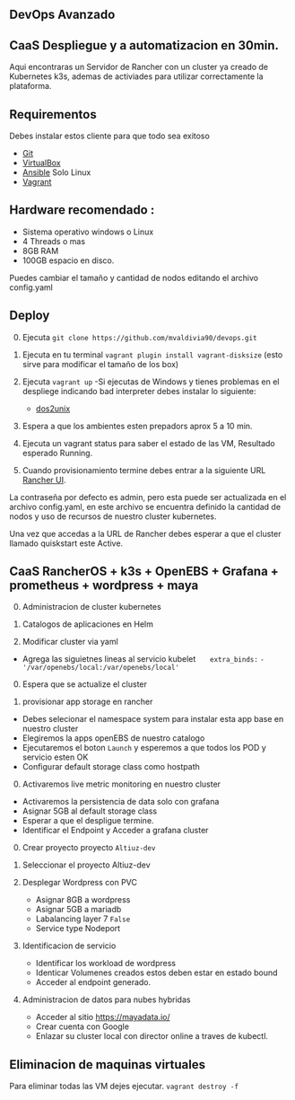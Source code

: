 ## DevOps Avanzado 
## CaaS Despliegue y a automatizacion en 30min.
 
Aqui encontraras un Servidor de Rancher con un cluster ya creado de Kubernetes k3s, ademas de activiades para utilizar correctamente la plataforma.

## Requirementos

Debes instalar estos cliente para que todo sea exitoso


- [Git](https://gitforwindows.org/) 
- [VirtualBox](https://www.virtualbox.org)
- [Ansible](https://www.ansible.com/) Solo Linux 
- [Vagrant](https://www.vagrantup.com)


## Hardware recomendado :

- Sistema operativo windows o Linux
- 4 Threads o mas
- 8GB RAM
- 100GB espacio en disco.

Puedes cambiar el tamaño y cantidad de nodos editando el archivo config.yaml


## Deploy

0. Ejecuta `git clone https://github.com/mvaldivia90/devops.git` 
0. Ejecuta en tu terminal `vagrant plugin install vagrant-disksize` (esto sirve para modificar el tamaño de los box)
0. Ejecuta `vagrant up`
	-Si ejecutas de Windows y tienes problemas en el despliege indicando bad interpreter debes instalar lo siguiente:
	- [dos2unix](https://sourceforge.net/projects/dos2unix/)
0. Espera a que los ambientes esten prepadors aprox 5 a 10 min.
0. Ejecuta un vagrant status para saber el estado de las VM, Resultado esperado Running.

0. Cuando provisionamiento termine debes entrar a la siguiente URL  [Rancher UI](http://172.22.101.101).

La contraseña por defecto es admin, pero esta puede ser actualizada en el archivo config.yaml, en este archivo se encuentra definido la cantidad de nodos y uso de recursos de nuestro cluster kubernetes.

Una vez que accedas a la URL de Rancher debes esperar a que el cluster llamado quiskstart este Active.



##  CaaS RancherOS + k3s + OpenEBS + Grafana + prometheus + wordpress + maya

0. Administracion de cluster kubernetes

0. Catalogos de aplicaciones en Helm

0. Modificar cluster via yaml 
-  Agrega las siguietnes lineas al servicio kubelet
   `   extra_binds:`
       ` - '/var/openebs/local:/var/openebs/local' `

0. Espera que se actualize el cluster 

0. provisionar app storage en rancher 
- Debes selecionar el namespace system para instalar esta app base en nuestro cluster
- Elegiremos  la apps openEBS de nuestro catalogo 
- Ejecutaremos el boton `Launch` y esperemos a que todos los POD y servicio esten OK
- Configurar default storage class como hostpath

0.  Activaremos live metric monitoring  en nuestro cluster  
- Activaremos la persistencia de data solo con grafana 
- Asignar 5GB al default storage class
- Esperar a que el despligue termine.
- Identificar el Endpoint y Acceder a grafana cluster


0. Crear proyecto proyecto `Altiuz-dev`

0. Seleccionar el proyecto Altiuz-dev 

0. Desplegar Wordpress con PVC 
   -  Asignar 8GB a wordpress
   -  Asignar 5GB a mariadb
   -  Labalancing layer 7 `False`
   -  Service type Nodeport

0. Identificacion de servicio
   - Identificar los workload de wordpress
   - Identicar Volumenes creados estos deben estar en estado bound
   - Acceder al endpoint generado.

0. Administracion de datos para nubes hybridas
   - Acceder al sitio https://mayadata.io/
   - Crear cuenta con Google
   - Enlazar su cluster local  con director online a traves de kubectl.


## Eliminacion de maquinas virtuales

Para eliminar todas las VM dejes ejecutar. `vagrant destroy -f`
